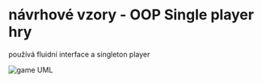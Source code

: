 # návrhové vzory - OOP Single player hry

používá fluidní interface a singleton player  

![game UML](https://user-images.githubusercontent.com/93346591/155006925-e1f34fc3-7904-4258-ac48-6686ff5648c0.png)
